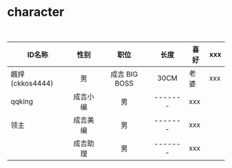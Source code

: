 # character
<br>

| ID名称 | 性别 | 职位 | 长度 | 喜好 | xxx |
| --- |  :---: | :-------: | :---------: | --------- | --------- |
| 飆捍(ckkos4444) | 男 | 成吉 BIG BOSS | 30CM | 老婆 | xxx |
| qqking | 成吉小编 | 男 | ------- | xxx |
| 领主 | 成吉美编 | 男 | ------- | xxx |
|  | 成吉助理 | 男 | ------- | xxx |


<br>

  




